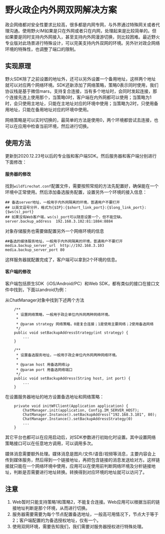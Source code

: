 # 野火政企内外网双网解决方案
政企网络都对安全性要求比较高，很多都是内网专网，与外界通过特殊网关或者代理沟通。使用野火IM如果是只在外网或者只在内网，处理起来是比较简单的。但如果要是同时支持内外网接入，甚至支持内外网漫游切换，则比较困难。最近野火专业版对此场景进行特殊设计，可以完美支持内外双网的环境。另外针对政企网络环境的特殊性，也调整了端口的限制。

## 实现原理
野火SDK除了之前设置的地址外，还可以另外设置一个备用地址，这样两个地址就可以对应两个网络环境。SDK还新添加了网络策略，策略0表示同时使用，我们协议栈是基于微信mars，支持复合连接，当有多个地址时，会同时发起连接，那个连接先连上使用那个，当策略0时，客户端在内外网都可以使用；当策略为1时，会只使用主地址，只能在主地址对应的环境中使用；当策略为2时，只使用备用地址，只能在备用地址对应的环境中使用。

网络策略是可以实时切换的，最简单的方法是使用0，两个环境都尝试去连接，也可以在应用中检查当前环境，然后进行切换。

## 使用方法
更新到2020.12.23号以后的专业版和客户端SDK。然后服务器和客户端分别进行下面修改：

#### 服务器的修改
找到```wildfirechat.conf```配置文件，需要按照常规的方法先配置好，确保能在一个环境中正常使用。然后添加备选服务配置，设置另外一个环境的接入信息：
```
## 备选server地址，一般用于内外网隔离的环境，普通用户不要打开
## 以英文逗号分开，格式为{$IP}:{$short_link_port}:{$long_link_port}:{$ws(s)_port}
## 如果没有Web客户端，ws(s)_port可以随意设置一个，但不能空缺。
server.backup_address  192.168.3.102:81:1884:8884
```
对象存储服务也需要做配置另外一个网络环境的信息
```
##备选的媒体服务地址，一般用于内外网隔离的环境，普通用户不要打开
media.backup_server_url  http://192.168.3.103
media.backup_server_port 80
```
这样服务器就配置完成了，客户端可以拿到2个环境的信息。

#### 客户端的修改
客户端包括原生SDK（iOS/Android/PC）和Web SDK，都有类似的接口在接口文件中找到，下面以android为例：

从ChatManager对象中找到下述两个方法
```
    /**
     * 设置网络策略，一般用于政企单位内外网两种网络环境。
     *
     * @param strategy 网络策略，0是复合连接；1是使用主要网络；2使用备选网络
     */
    public void setBackupAddressStrategy(int strategy) {
        ...
    }

    /**
     * 设置备选服务地址，一般用于政企单位内外网两种网络环境。
     *
     * @param host 用备选网络ip
     * @param port 用备选网络端口
     */
    public void setBackupAddress(String host, int port) {
        ...
    }
```
在设置服务器地址的地方设置备选地址和网络策略：
```
    private void initWFClient(Application application) {
        ChatManager.init(application, Config.IM_SERVER_HOST);
        ChatManager.Instance().setBackupAddress("192.168.3.101", 80);
        ChatManager.Instance().setBackupAddressStrategy(0)
        ...
    }
```
其它平台也都可以在应用启动后，对SDK参数进行初始化时设置。其中设置网络策略接口可以在任意地方调用，可以调用多次。

媒体消息需要额外处理。媒体消息是图片/文件/语音/视频等消息，主要内容会上传到媒体服务，然后得到一个链接地址，再把包含链接的消息发送给对方。这样链接就只能在一个网络环境中使用，应用可以在使用前判断网络环境及分析链接地址，判断是否需要进行地址转换。转换得到对应环境的地址就可以访问了。

## 注意
1. Web暂时只能支持策略1和策略2，不能复合连接。Web应用可以根据当前的链接地址判断是那个环境，从而进行切换。
2. 服务器需要需要为每个节点配置备选地址，一般高可用情况下，节点大于等于2；客户端配置的为备选授权地址，仅有一个。
3. 使用双网环境，需要告知我们，我们需要对服务器授权进行特殊处理。
